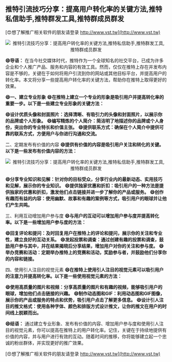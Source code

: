 ## **推特引流技巧分享：提高用户转化率的关键方法,推特私信助手,推特群发工具,推特群成员群发**

[😍想了解推广相关软件的朋友请登录 http://www.vst.tw](http://www.vst.tw)

 <center><img src="https://vst.tw/MP4/tuiguang/png/5.png" alt="推特引流技巧分享：提高用户转化率的关键方法,推特私信助手,推特群发工具,推特群成员群发"></center>

**😄导语：**
在当今社交媒体时代，推特作为一个全球知名的社交平台，已成为许多企业和个人推广产品、服务和内容的有效工具。然而，仅仅在推特上存在并发布内容是不够的，关键在于如何将用户引流到你的网站或其他目标平台，并提高用户的转化率。本文将分享一些提高用户转化率的关键方法，帮助你在推特上取得更好的效果。

**😄一、建立专业形象**
**😄在推特上建立一个专业的形象是吸引用户并提高转化率的重要一步。以下是一些建立专业形象的关键方法：**

**😄设计优质头像和封面照片：选择清晰、有吸引力的头像和封面照片，以展示你的品牌或个人形象。**
**😄编写精炼的个人简介：简洁明了地描述你的品牌或个人身份，突出你的专业特长和价值主张。**
**😄提供联系方式：确保在个人简介中提供可靠的联系方式，方便用户与你进行沟通和交流。**

二、定期发布有价值的内容
**😄提供有价值的内容是吸引用户关注和转化的关键。以下是一些发布有价值内容的方法：**

 <center><img src="https://vst.tw/MP4/tuiguang/png/6.png" alt="推特引流技巧分享：提高用户转化率的关键方法,推特私信助手,推特群发工具,推特群成员群发"></center>

**😄分享专业知识和见解：针对你的目标受众，分享行业内的最新动态、实用技巧和见解，展示你的专业知识。**
**😄提供独家优惠和折扣：吸引用户的一种方法是提供独家的优惠和折扣，激发他们点击链接并进一步了解你的产品或服务。**
**😄创作有趣而有益的内容：使用幽默、故事和有趣的案例等方式，吸引用户的眼球并让他们产生共鸣。**

三、利用互动增加用户参与度
**😄与用户的互动可以增加用户参与度并提高转化率。以下是一些增加用户参与度的方法：**

**😄回复评论和提问：及时回复用户在推特上的评论和提问，展示你的关注和专业性，建立良好的互动关系。**
**😄发起投票和调查：通过创建有趣的投票和调查，鼓励用户参与其中，并在结果揭晓后分享结果，增加用户对你的关注和参与度。**
**😄举办竞赛和活动：定期举办推特上的竞赛和活动，奖励参与者，并鼓励他们分享你的内容和链接。**

四、使用引人注目的视觉元素
**😄在推特上使用引人注目的视觉元素可以吸引用户的注意力并提高转化率。以下是一些使用视觉元素的方法：**

**😄使用高质量的图片和视频：分享高质量的图片和有趣的视频，能够吸引用户的眼球，增加他们点击链接的兴趣。**
**😄制作动态图和GIF：利用动态图和GIF图像，展示你的产品或服务的特点和优势，吸引用户点击了解更多信息。**
**😄设计引人注目的推文格式：使用各种字体、颜色和排版方式设计推文，让你的推文在用户的时间线上脱颖而出。**

**😄结语：**
通过建立专业形象、发布有价值的内容、增加用户参与度和使用引人注目的视觉元素，你可以提高在推特上的用户转化率。记住，关键在于持续地提供有价值的内容，并与用户进行有效的互动。随着时间的推移，你将能够建立起一个忠诚的粉丝群体，并实现更好的推广效果。

[😍想了解推广相关软件的朋友请登录 http://www.vst.tw](http://www.vst.tw)



